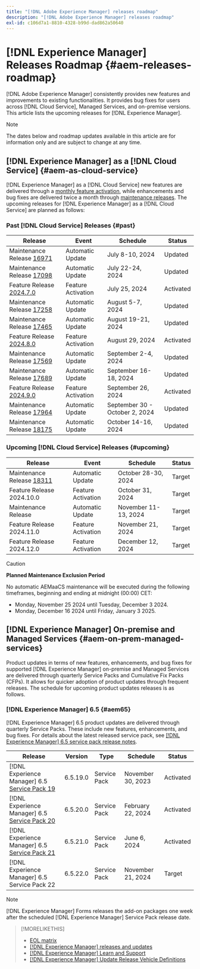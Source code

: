 ```yaml
---
title: "[!DNL Adobe Experience Manager] releases roadmap"
description: "[!DNL Adobe Experience Manager] releases roadmap"
exl-id: c106d7a1-8810-4328-b99d-dad862a50640
---
```


# [!DNL Experience Manager] Releases Roadmap {#aem-releases-roadmap}

[!DNL Adobe Experience Manager] consistently provides new features and improvements to existing functionalities. It provides bug fixes for users across [!DNL Cloud Service], Managed Services, and on-premise versions. This article lists the upcoming releases for [!DNL Experience Manager].

>[!NOTE]
>
>The dates below and roadmap updates available in this article are for information only and are subject to change at any time.

## [!DNL Experience Manager] as a [!DNL Cloud Service] {#aem-as-cloud-service}

[!DNL Experience Manager] as a [!DNL Cloud Service] new features are delivered through a [monthly feature activation](https://experienceleague.adobe.com/en/docs/experience-manager-cloud-service/content/release-notes/release-notes/release-notes-current), while enhancements and bug fixes are delivered twice a month through [maintenance releases](https://experienceleague.adobe.com/en/docs/experience-manager-cloud-service/content/release-notes/maintenance/latest).
The upcoming releases for [!DNL Experience Manager] as a [!DNL Cloud Service] are planned as follows:

### Past [!DNL Cloud Service]  Releases {#past}

| Release |Event |Schedule |Status |
|---|---|---|---|
| Maintenance Release [16971](https://experienceleague.adobe.com/en/docs/experience-manager-cloud-service/content/release-notes/maintenance/2024/2024-7-0#release-16971)|Automatic Update|July 8-10, 2024|Updated|
| Maintenance Release [17098](https://experienceleague.adobe.com/en/docs/experience-manager-cloud-service/content/release-notes/maintenance/2024/2024-7-0#release-17098)|Automatic Update|July 22-24, 2024|Updated|
| Feature Release [2024.7.0](https://experienceleague.adobe.com/en/docs/experience-manager-cloud-service/content/release-notes/release-notes/2024/release-notes-2024-7-0) |Feature Activation|July 25, 2024 |Activated|
| Maintenance Release [17258](https://experienceleague.adobe.com/en/docs/experience-manager-cloud-service/content/release-notes/maintenance/2024/2024-8-0#release-17258)|Automatic Update|August 5-7, 2024|Updated|
| Maintenance Release [17465](https://experienceleague.adobe.com/en/docs/experience-manager-cloud-service/content/release-notes/maintenance/2024/2024-8-0#release-17465)|Automatic Update|August 19-21, 2024|Updated|
| Feature Release [2024.8.0](https://experienceleague.adobe.com/en/docs/experience-manager-cloud-service/content/release-notes/release-notes/2024/release-notes-2024-8-0) |Feature Activation|August 29, 2024 |Activated|
| Maintenance Release [17569](https://experienceleague.adobe.com/en/docs/experience-manager-cloud-service/content/release-notes/maintenance/2024/2024-9-0#release-17569)|Automatic Update|September 2-4, 2024|Updated|
| Maintenance Release [17689](https://experienceleague.adobe.com/en/docs/experience-manager-cloud-service/content/release-notes/maintenance/2024/2024-9-0#release-17689)|Automatic Update|September 16-18, 2024|Updated|
| Feature Release [2024.9.0](https://experienceleague.adobe.com/en/docs/experience-manager-cloud-service/content/release-notes/release-notes/release-notes-current) |Feature Activation|September 26, 2024 |Activated|
| Maintenance Release [17964](https://experienceleague.adobe.com/en/docs/experience-manager-cloud-service/content/release-notes/maintenance/2024/2024-10-0#release-17964)|Automatic Update|September 30 - October 2, 2024|Updated|
| Maintenance Release [18175](https://experienceleague.adobe.com/en/docs/experience-manager-cloud-service/content/release-notes/maintenance/2024/2024-10-0#release-18175)|Automatic Update|October 14-16, 2024|Updated|

### Upcoming [!DNL Cloud Service]  Releases {#upcoming}

| Release |Event |Schedule |Status |
|---|---|---|---|
| Maintenance Release [18311](https://experienceleague.adobe.com/en/docs/experience-manager-cloud-service/content/release-notes/maintenance/latest)|Automatic Update|October 28-30, 2024|Target|
| Feature Release 2024.10.0 |Feature Activation|October 31, 2024 |Target|
| Maintenance Release|Automatic Update|November 11-13, 2024|Target|
| Feature Release 2024.11.0 |Feature Activation|November 21, 2024 |Target|
| Feature Release 2024.12.0 |Feature Activation|December 12, 2024 |Target|

>[!CAUTION]
>
>**Planned Maintenance Exclusion Period**
>
> No automatic AEMaaCS maintenance will be executed during the following timeframes, beginning and ending at midnight (00:00) CET:
>
>* Monday, November 25 2024 until Tuesday, December 3 2024.
>* Monday, December 16 2024 until Friday, January 3 2025.

## [!DNL Experience Manager] On-premise and Managed Services {#aem-on-prem-managed-services}

Product updates in terms of new features, enhancements, and bug fixes for supported [!DNL Experience Manager] on-premise and Managed Services are delivered through quarterly Service Packs and Cumulative Fix Packs (CFPs). It allows for quicker adoption of product updates through frequent releases. The schedule for upcoming product updates releases is as follows.

### [!DNL Experience Manager] 6.5 {#aem65}

[!DNL Experience Manager] 6.5 product updates are delivered through quarterly Service Packs. These include new features, enhancements, and bug fixes. For details about the latest released service pack, see [[!DNL Experience Manager] 6.5 service pack release notes](https://experienceleague.adobe.com/en/docs/experience-manager-65/content/release-notes/release-notes).

| Release | Version | Type | Schedule | Status |
|---|---|---|---|---|
| [!DNL Experience Manager] 6.5 [Service Pack 19](https://experienceleague.adobe.com/en/docs/experience-manager-65/content/release-notes/service-pack/6-5-19) |6.5.19.0 | Service Pack | November 30, 2023 | Activated |
| [!DNL Experience Manager] 6.5 [Service Pack 20](https://experienceleague.adobe.com/en/docs/experience-manager-65/content/release-notes/service-pack/6-5-20)|6.5.20.0 | Service Pack | February 22, 2024 | Activated |
| [!DNL Experience Manager] 6.5 [Service Pack 21](https://experienceleague.adobe.com/en/docs/experience-manager-65/content/release-notes/release-notes) |6.5.21.0 | Service Pack | June 6, 2024 | Activated |
| [!DNL Experience Manager] 6.5 Service Pack 22 |6.5.22.0 | Service Pack | November 21, 2024 | Target |

>[!NOTE]
>
>[!DNL Experience Manager] Forms releases the add-on packages one week after the scheduled [!DNL Experience Manager] Service Pack release date.

>[!MORELIKETHIS]
>
>* [EOL matrix](https://helpx.adobe.com/support/programs/eol-matrix.html)
>* [[!DNL Experience Manager] releases and updates](https://experienceleague.adobe.com/en/docs/experience-manager-release-information/aem-release-updates/aem-releases-updates)
>* [[!DNL Experience Manager] Learn and Support](https://experienceleague.adobe.com/en/docs/experience-manager-cloud-service)
>* [[!DNL Experience Manager] Update Release Vehicle Definitions](/help/using/update-release-vehicle-definitions.md)
